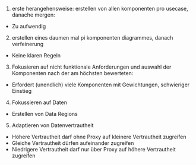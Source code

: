 1. erste herangehensweise: erstellen von allen komponenten pro usecase, danache mergen:
 * Zu aufwendig

2. erstellen eines daumen mal pi komponenten diagrammes, danach verfeinerung
 * Keine klaren Regeln

3. Fokusieren auf nicht funktionale Anforderungen und auswahl der Komponenten nach der am höchsten bewerteten:
 * Erfordert (unendlich) viele Komponenten mit Gewichtungen, schwieriger Einstieg

4. Fokussieren auf Daten
 * Erstellen von Data Regions

5. Adaptieren von Datenvertrautheit
 * Höhere Vertrautheit darf ohne Proxy auf kleinere Vertrautheit zugreifen
 * Gleiche Vertrautheit dürfen aufeinander zugreifen
 * Niedrigere Vertrautheit darf nur über Proxy auf höhere Vertrautheit zugreifen